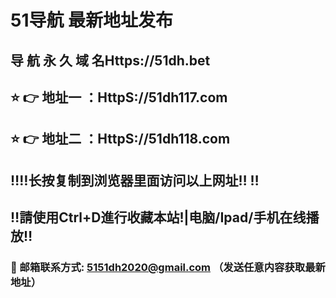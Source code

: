 # 51导航 最新地址发布 
## 导 航 永 久 域 名Https://51dh.bet
## ⭐️ 👉 地址一 ：HttpS://51dh117.com
## ⭐️ 👉 地址二 ：HttpS://51dh118.com
## ‼️‼️长按复制到浏览器里面访问以上网址‼️  ‼️
## ‼️請使用Ctrl+D進行收藏本站!|电脑/Ipad/手机在线播放‼️
### 📧 邮箱联系方式: 5151dh2020@gmail.com （发送任意内容获取最新地址）
